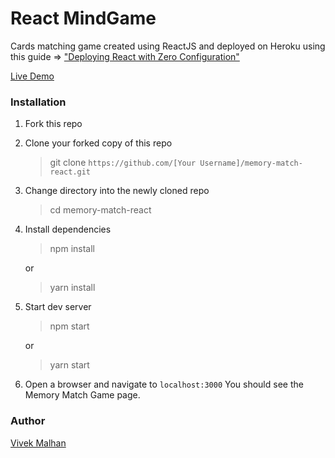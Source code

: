 # React MindGame

Cards matching game created using ReactJS and deployed on Heroku using this guide => ["Deploying React with Zero Configuration"](https://blog.heroku.com/deploying-react-with-zero-configuration)

[Live Demo](https://floating-anchorage-56997.herokuapp.com/)

### Installation

1. Fork this repo

2. Clone your forked copy of this repo

   > git clone `https://github.com/[Your Username]/memory-match-react.git`

3. Change directory into the newly cloned repo

   > cd memory-match-react
     
4. Install dependencies

   > npm install

    or

   > yarn install

5. Start dev server

   > npm start

    or

   > yarn start

6. Open a browser and navigate to `localhost:3000` You should see the Memory Match Game page.

### Author

[Vivek Malhan](https://github.com/docvvk)



